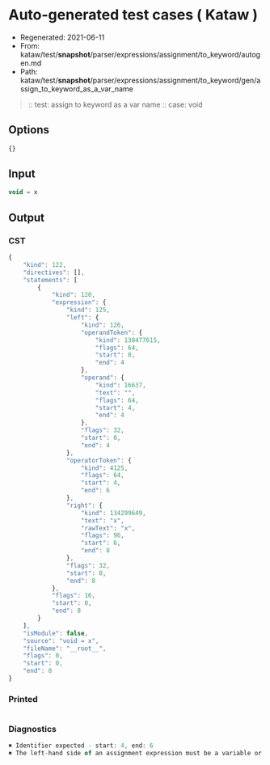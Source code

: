 # Auto-generated test cases ( Kataw )
- Regenerated: 2021-06-11
- From: kataw/test/__snapshot__/parser/expressions/assignment/to_keyword/autogen.md
- Path: kataw/test/__snapshot__/parser/expressions/assignment/to_keyword/gen/assign_to_keyword_as_a_var_name
> :: test: assign to keyword as a var name
> :: case: void
## Options

`````js
{}
`````
## Input

`````js
void = x
`````
## Output

### CST

```javascript
{
    "kind": 122,
    "directives": [],
    "statements": [
        {
            "kind": 120,
            "expression": {
                "kind": 125,
                "left": {
                    "kind": 126,
                    "operandToken": {
                        "kind": 138477615,
                        "flags": 64,
                        "start": 0,
                        "end": 4
                    },
                    "operand": {
                        "kind": 16637,
                        "text": "",
                        "flags": 64,
                        "start": 4,
                        "end": 4
                    },
                    "flags": 32,
                    "start": 0,
                    "end": 4
                },
                "operatorToken": {
                    "kind": 4125,
                    "flags": 64,
                    "start": 4,
                    "end": 6
                },
                "right": {
                    "kind": 134299649,
                    "text": "x",
                    "rawText": "x",
                    "flags": 96,
                    "start": 6,
                    "end": 8
                },
                "flags": 32,
                "start": 0,
                "end": 8
            },
            "flags": 16,
            "start": 0,
            "end": 8
        }
    ],
    "isModule": false,
    "source": "void = x",
    "fileName": "__root__",
    "flags": 0,
    "start": 0,
    "end": 8
}
```

### Printed

```javascript

```

### Diagnostics

```javascript
✖ Identifier expected - start: 4, end: 6
✖ The left-hand side of an assignment expression must be a variable or a property access - start: 4, end: 6

```

